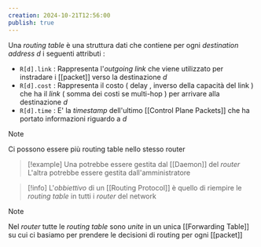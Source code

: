 ```yaml
---
creation: 2024-10-21T12:56:00
publish: true
---
```

Una *routing table* è una struttura dati che contiene per ogni *destination address* $d$ i seguenti attributi : 
+ `R[d].link` : Rappresenta l'*outgoing link* che viene utilizzato per instradare i [[packet]] verso la destinazione $d$
+ `R[d].cost` : Rappresenta il costo ( delay , inverso della capacità del link ) che ha il *link* ( somma dei costi se multi-hop ) per arrivare alla destinazione $d$
+ `R[d].time` : E' la *timestamp* dell'ultimo [[Control Plane Packets]] che ha portato informazioni riguardo a $d$ 

>[!note] 
>Ci possono essere più routing table nello stesso router 
>>[!example] 
>>Una potrebbe essere gestita dal [[Daemon]] del *router*
>>L'altra potrebbe essere gestita dall'amministratore

>[!info] 
>L'*obbiettivo* di un [[Routing Protocol]] è quello di riempire le *routing table* in tutti i *router* del network

>[!note] 
>Nel *router* tutte le *routing table* sono *unite* in un unica [[Forwarding Table]] su cui ci basiamo per prendere le decisioni di routing per ogni [[packet]]